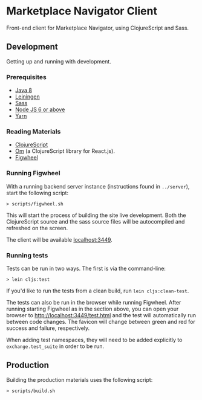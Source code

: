 # Marketplace Navigator Client

Front-end client for Marketplace Navigator, using ClojureScript and Sass.

## Development

Getting up and running with development.

### Prerequisites

* [Java 8](http://www.oracle.com/technetwork/java/javase/downloads/jdk8-downloads-2133151.html)
* [Leiningen](http://leiningen.org/)
* [Sass](http://sass-lang.com/)
* [Node JS 6 or above](https://nodejs.org/en/download/current/)
* [Yarn](https://yarnpkg.com/)

### Reading Materials

* [ClojureScript](https://github.com/clojure/clojurescript/)
* [Om](https://github.com/omcljs/om) (a ClojureScript library for React.js).
* [Figwheel](https://github.com/bhauman/lein-figwheel/)

### Running Figwheel

With a running backend server instance (instructions found in `../server`),
start the following script:

```
> scripts/figwheel.sh
```

This will start the process of building the site live development.  Both the
ClojureScript source and the sass source files will be autocompiled and
refreshed on the screen.

The client will be available [localhost:3449](http://localhost:3449).

### Running tests

Tests can be run in two ways.  The first is via the command-line:

```
> lein cljs:test
```

If you'd like to run the tests from a clean build, run `lein cljs:clean-test`.

The tests can also be run in the browser while running Figwheel.  After running
starting Figwheel as in the section above, you can open your browser to
[http://localhost:3449/test.html](http://localhost:3449/test.html) and the test will
automatically run between code changes.  The favicon will change between green and red
for success and failure, respectively.

When adding test namespaces, they will need to be added explicitly to `exchange.test_suite`
in order to be run.

## Production

Building the production materials uses the following script:

```
> scripts/build.sh
```
